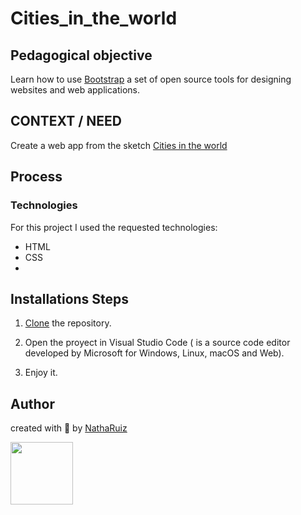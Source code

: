 # Cities_in_the_world
## Pedagogical objective
Learn how to use [Bootstrap](https://bootstrap-esdocu.com/) a set of open source tools for designing websites and web applications.

## CONTEXT / NEED
Create a web app from the sketch [Cities in the world](https://drive.google.com/file/d/1JO3IGJ8RzSPIIlwCSEZfpyf57WzFdaof/view?usp=sharing) 

## Process 
### Technologies
For this project I used the requested technologies:
- HTML
- CSS
- 
## Installations Steps
1. [Clone](https://docs.github.com/es/repositories/creating-and-managing-repositories/cloning-a-repository) the repository.

2. Open the proyect in Visual Studio Code ( is a source code editor developed by Microsoft for Windows, Linux, macOS and Web).

3. Enjoy it.

## Author 
created with 💜 by [NathaRuiz](https://github.com/NathaRuiz)

<img src="https://user-images.githubusercontent.com/74038190/212280805-9bcb336b-8c55-46a8-abf8-ff286ab55472.gif" width="100">
